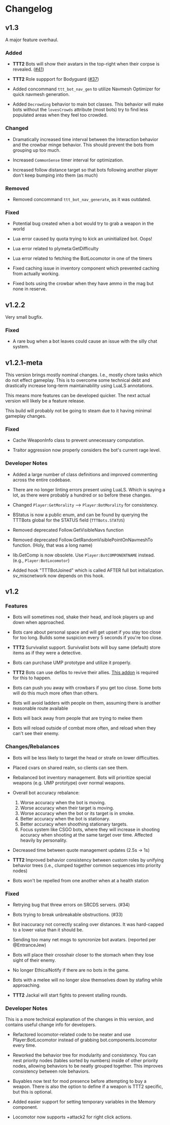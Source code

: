 # Changelog

## v1.3

A major feature overhaul.

### Added

- **TTT2** Bots will show their avatars in the top-right when their corpse is revealed. ([#41](https://github.com/thebigsleepjoe/TTT-Bots-2/issues/41))

- **TTT2** Role suppport for Bodyguard ([#37](https://github.com/thebigsleepjoe/TTT-Bots-2/issues/37))

- Added concommand `ttt_bot_nav_gen` to utilize Navmesh Optimizer for quick navmesh generation.

- Added `Decrowding` behavior to main bot classes. This behavior will make bots without the `lovesCrowds` attribute (most bots) try to find less populated areas when they feel too crowded.

### Changed

- Dramatically increased time interval between the Interaction behavior and the crowbar minge behavior. This should prevent the bots from grouping up too much.

- Increased `CommonSense` timer interval for optimization.

- Increased follow distance target so that bots following another player don't keep bumping into them (as much)

### Removed

- Removed concommand `ttt_bot_nav_generate`, as it was outdated.

### Fixed

- Potential bug created when a bot would try to grab a weapon in the world

- Lua error caused by quota trying to kick an uninitialized bot. Oops!

- Lua error related to plymeta:GetDifficulty

- Lua error related to fetching the BotLocomotor in one of the timers

- Fixed caching issue in inventory component which prevented caching from actually working.

- Fixed bots using the crowbar when they have ammo in the mag but none in reserve.

## v1.2.2

Very small bugfix.

### Fixed

- A rare bug when a bot leaves could cause an issue with the silly chat system.

## v1.2.1-meta

This version brings mostly nominal changes. I.e., mostly chore tasks which do not effect gameplay. This is to overcome some technical debt and drastically increase long-term maintainability using LuaLS annotations.

This means more features can be developed quicker. The next actual version will likely be a feature release.

This build will probably not be going to steam due to it having minimal gameplay changes.

### Fixed

- Cache WeaponInfo class to prevent unnecessary computation.

- Traitor aggression now properly considers the bot's current rage level.

### Developer Notes

- Added a large number of class definitions and improved commenting across the entire codebase.

- There are no longer linting errors present using LuaLS. Which is saying a lot, as there were probably a hundred or so before these changes.

- Changed `Player:GetMorality` --> `Player:BotMorality` for consistency.

- BStatus is now a public enum, and can be found by querying the TTTBots global for the STATUS field (`TTTBots.STATUS`)

- Removed deprecated Follow.GetVisibleNavs function

- Removed deprecated Follow.GetRandomVisiblePointOnNavmeshTo function. (Holy, that was a long name)

- lib.GetComp is now obsolete. Use `Player:BotCOMPONENTNAME` instead. (e.g., `Player:BotLocomotor`)

- Added hook "TTTBotJoined" which is called AFTER full bot initialization. sv_miscnetwork now depends on this hook.

## v1.2

### Features

- Bots will sometimes nod, shake their head, and look players up and down when approached.

- Bots care about personal space and will get upset if you stay too close for too long. Builds some suspicion every 5 seconds if you're too close.

- **TTT2** Survivalist support. Survivalist bots will buy same (default) store items as if they were a detective.

- Bots can purchase UMP prototype and utilize it properly.

- **TTT2** Bots can use defibs to revive their allies. [This addon](https://steamcommunity.com/sharedfiles/filedetails/?id=2115944312) is required for this to happen.

- Bots can push you away with crowbars if you get too close. Some bots will do this much more often than others.

- Bots will avoid ladders with people on them, assuming there is another reasonable route available

- Bots will back away from people that are trying to melee them

- Bots will reload outside of combat more often, and reload when they can't see their enemy.

### Changes/Rebalances

- Bots will be less likely to target the head or strafe on lower difficulties.

- Placed cvars on shared realm, so clients can see them.

- Rebalanced bot inventory management. Bots will prioritize special weapons (e.g. UMP prototype) over normal weapons.

- Overall bot accuracy rebalance:

  1. Worse accuracy when the bot is moving.
  2. Worse accuracy when their target is moving.
  3. Worse accuracy when the bot or its target is in smoke.
  4. Better accuracy when the bot is stationary.
  5. Better accuracy when shoothing stationary targets.
  6. Focus system like CSGO bots, where they will increase in shooting accuracy when shooting at the same target over time. Affected heavily by personality.

- Decreased time between quote management updates (2.5s -> 1s)

- **TTT2** Improved behavior consistency between custom roles by unifying behavior trees (i.e., clumped together common sequences into priority nodes)

- Bots won't be repelled from one another when at a health station

### Fixed

- Retrying bug that threw errors on SRCDS servers. (#34)

- Bots trying to break unbreakable obstructions. (#33)

- Bot inaccuracy not correctly scaling over distances. It was hard-capped to a lower value than it should be.

- Sending too many net msgs to syncronize bot avatars. (reported per @EntranceJew)

- Bots will place their crosshair closer to the stomach when they lose sight of their enemy.

- No longer EthicalNotify if there are no bots in the game.

- Bots with a melee will no longer slow themselves down by stafing while approaching.

- **TTT2** Jackal will start fights to prevent stalling rounds.

### Developer Notes

This is a more technical explanation of the changes in this version, and contains useful change info for developers.

- Refactored locomotor-related code to be neater and use Player:BotLocomotor instead of grabbing bot.components.locomotor every time.

- Reworked the behavior tree for modularity and consistency. You can nest priority nodes (tables sorted by numbers) inside of other priority nodes, allowing behaviors to be neatly grouped together. This improves consistency between role behaviors.

- Buyables now test for mod presence before attempting to buy a weapon. There is also the option to define if a weapon is TTT2 specific, but this is optional.

- Added easier support for setting temporary variables in the Memory component.

- Locomotor now supports +attack2 for right click actions.
